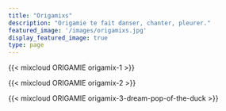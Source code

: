 ```yaml
---
title: "Origamixs"
description: "Origamie te fait danser, chanter, pleurer."
featured_image: '/images/origamixs.jpg'
display_featured_image: true
type: page
---
```


{{< mixcloud ORIGAMIE origamix-1 >}}

{{< mixcloud ORIGAMIE origamix-2 >}}

{{< mixcloud ORIGAMIE origamix-3-dream-pop-of-the-duck >}}